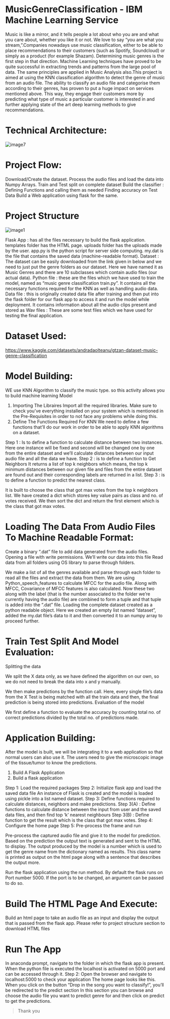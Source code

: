 # MusicGenreClassification - IBM Machine Learning Service
Music is like a mirror, and it tells people a lot about who you are and what you care about, whether you like it or not. We love to say “you are what you stream,”.Companies nowadays use music classification, either to be able to place recommendations to their customers (such as Spotify, Soundcloud) or simply as a product (for example Shazam). Determining music genres is the first step in that direction. Machine Learning techniques have proved to be quite successful in extracting trends and patterns from the large pool of data. The same principles are applied in Music Analysis also.This project is aimed at using the KNN classification algorithm to detect the genre of music from an audio file. The ability to classify an audio file and categorise them according to their genres, has proven to put a huge impact on services mentioned above. This way, they engage their customers more by predicting what type of music a particular customer is interested in and further applying state of the art deep learning methods to give recommendations.
# Technical Architecture:
![image7](https://github.com/mdaliuddinhyder04/MusicGenreClassification/assets/106607934/8693f523-168e-4828-bca5-38d5c60f97b4)
# Project Flow:
Download/Create the dataset.
Process the audio files and load the data into Numpy Arrays.
Train and Test split on complete dataset
Build the classifier : Defining Functions and calling them as needed
Finding accuracy on Test Data 
Build a Web application using flask for the same.
# Project Structure
![image1](https://github.com/mdaliuddinhyder04/MusicGenreClassification/assets/106607934/a17715ce-be95-42f2-acab-24d83bfc6b77)

Flask App : has all the files necessary to build the flask application. 
templates folder has the HTML page.
uploads folder has the uploads made by the user.
app.py is the python script for server side computing.
my.dat is the file that contains the saved data (machine-readable format).
Dataset :  The dataset can be easily downloaded from the link given in below and we need to just put the genre folders as our dataset. Here we have named it as Music Genres and there are 10 subclasses which contain audio files (our actual data).
Python file : these are the files which we have used to train the model, named as “music genre classification train.py”. It contains all the necessary functions required for the KNN as well as handling audio data.
Data file :  this is originally created data file after training and then put into the flask folder for our flask app to access it and run the model while deployment. It contains information about all the audio clips present and stored as 
Wav files : These are some test files which we have used for testing the final application.
# Dataset Used:
https://www.kaggle.com/datasets/andradaolteanu/gtzan-dataset-music-genre-classification
# Model Building:
WE use  KNN Algorithm to classify the music type. so this activity allows you to build machine learning Model
1. Importing The Libraires
   Import all the required libraries. Make sure to check you’ve everything installed on your system which is mentioned in the Pre-Requisites in order to not face any problems while doing this.
2. Define The Functions Required For KNN
   We need to define a few functions that’ll do our work in order to be able to apply  KNN algorithms on a dataset.

Step 1 :  Is to define a function to calculate distance between two instances.
Here one instance will be fixed and second will be changed one by one from the entire dataset and we’ll calculate distances between our input audio file and all the data we have.
Step 2 : is to define a function to Get Neighbors 
It returns a list of top k neighbors which means, the top k minimum distances between our given file and  files from the entire dataset are found out and their corresponding labels are returned in a list.
Step 3 : is to define a function to predict the nearest class.

It is built to choose the class that got max votes from the top k neighbors list.
We have created a dict which stores key value pairs as class and no. of votes received. We then sort the dict and return the first element which is the class that got max votes.
# Loading The Data From Audio Files To Machine Readable Format:
Create a binary “.dat” file to add data generated from the audio files.
Opening a file with write permissions. We’ll write our data into this file
Read data from all folders using OS library to parse through folders.

We make a list of all the genres available and parse through each folder to read all the files and extract the data from them. 
We are using Python_speech_features to calculate MFCC for the audio file. Along with MFCC, Covariance of MFCC features is also calculated. 
Now these two along with the label (that is the number associated to the folder we’re currently having the audio file) are combined to form a tuple and that tuple is added into the “.dat” file.
Loading the complete dataset created as a python readable object.
Here we created an empty list named “dataset”, added the my.dat file’s data to it and then converted it to an numpy array to proceed further.
# Train Test Split And Model Evaluation:
Splitting the data

We split the X data only, as we have defined the algorithm on our own, so we do not need to break the data into x and y manually.

We then make predictions by the function call.
Here, every single file’s data from the X Test is being matched with all the train data and then, the final prediction is being stored into predictions.
 Evaluation of the model

We first define a function to evaluate the accuracy by counting total no. of correct predictions divided by the total no. of predictions made.
# Application Building:
After the model is built, we will be integrating it to a web application so that normal users can also use it. The users need to give the microscopic image of the tissue/tumor to know the predictions.
1. Build A Flask Application
2. Build a flask application

Step 1: Load the required packages
Step 2: Initialize flask app and load the saved data file
An instance of Flask is created and the model is loaded using pickle into a list named dataset.
Step 3: Define functions required to calculate distances, neighbors and make predictions.
Step 3(A) :  Define functions to calculate distance between the input from user and the saved data files, and then find top ‘k’ nearest neighbours
Step 3(B) :  Define function to get the result which is the class that got max votes.
Step 4: Configure the home page
Step 5: Pre-process the frame and run

Pre-process the captured audio file and give it to the model for prediction. Based on the prediction the output text is generated and sent to the HTML to display.
The output produced by the model is a number which is used to get the genre name from the dictionary named as results. This class name is printed as output on the html page along with a sentence that describes the output more.

Run the flask application using the run method. By default the flask runs on Port number 5000. If the port is to be changed, an argument can be passed to do so.
# Build The HTML Page And Execute:
Build an html page to take an audio file as an input and display the output that is passed from the flask app.
Please refer to project structure section to download HTML files
# Run The App
In anaconda prompt, navigate to the folder in which the flask app is present. When the python file is executed the localhost is activated on 5000 port and can be accessed through it.
Step 2: Open the browser and navigate to localhost:5000 to check your application
The home page looks like this. When you click on the button “Drop in the song you want to classify!”, you’ll be redirected to the predict section
In this section you can browse and choose the audio file you want to predict genre for and then click on predict to get the predictions.

> Thank you
